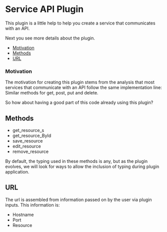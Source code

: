 # **Service API Plugin**

This plugin is a little help to help you create a service that communicates with an API.

Next you see more details about the plugin.

- [Motivation](#motivation)
- [Methods](#methods)
- [URL](#url)

### **Motivation**

The motivation for creating this plugin stems from the analysis that most services that communicate with an API follow the same implementation line: Similar methods for get, post, put and delete.

So how about having a good part of this code already using this plugin?

## **Methods**
- get_resource_s
- get_resource_ById
- save_resource
- edit_resource
- remove_resource

By default, the typing used in these methods is any, but as the plugin evolves, we will look for ways to allow the inclusion of typing during plugin application.

## **URL**
The url is assembled from information passed on by the user via plugin inputs. This information is:
 - Hostname
 - Port
 - Resource